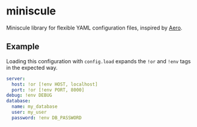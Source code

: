 # miniscule

Miniscule library for flexible YAML configuration files, inspired by
[Aero](https://github.com/juxt/aero).

## Example

Loading this configuration with `config.load` expands the `!or` and `!env` tags
in the expected way.

```yaml
server:
  host: !or [!env HOST, localhost]
  port: !or [!env PORT, 8000]
debug: !env DEBUG
database:
  name: my_database
  user: my_user
  password: !env DB_PASSWORD
```
